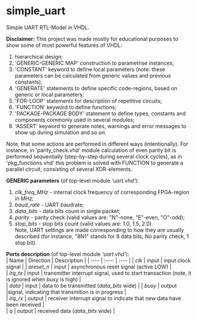 # simple_uart
Simple UART RTL-Model in VHDL.

**Disclaimer:**
This project was made mostly for educational purposes to show some of most powerful features of VHDL:
  1) hierarchical design;
  2) 'GENERIC-GENERIC MAP' construction to parametrise instances;
  3) 'CONSTANT' keyword to define local parameters (note: these parameters can be calculated from generic values and previous constants);
  4) 'GENERATE' statements to define specific code-regions, based on generic or local parameters;
  5) 'FOR-LOOP' statements for description of repetitive circuits;
  6) 'FUNCTION' keyword to define functions;
  7) 'PACKAGE-PACKAGE BODY' statement to define types, constants and components commonly used in several modules;
  8) 'ASSERT' keyword to generate notes, warnings and error messages to show up during simulation
  and so on.
  
Note, that some actions are performed in different ways (intentionally). For instance, in 'parity_check.vhd' module calculation of even parity bit is performed sequentially (step-by-step during several clock cycles), as in 'pkg_functions.vhd' this problem is solved with FUNCTION to generate a parallel circuit, consisting of several XOR-elements.
  

**GENERIC parameters** (of top-level module *'uart.vhd'*):
  1) *clk_freq_MHz* - internal clock frequency of corresponding FPGA-region in MHz;
  2) *baud_rate*    - UART baudrate;
  3) *data_bits*    - data bits count in single packet;
  4) *parity*       - parity check (valid values are: "N"-none, "E"-even, "O"-odd);
  5) *stop_bits*    - stop bits count (valid values are: 1.0, 1.5, 2.0).  
Note, UART settings are made corresponding to how they are usually described (for instance, "8N1" stands for 8 data bits, No parity check, 1 stop bit).
  

**Ports description** (of top-level module *'uart.vhd'*):  
| Name | Direction | Description |
| :--- | :---: | :--- |
| *clk* | input | input clock signal |
| *areset_n* | input | asynchronous reset signal (active LOW) |  
| *irq_tx* | input | transmitter interrupt signal, used to start transaction (note, it is ignored when *busy* is high) |  
| *data*   | input | data to be transmitted (*data_bits* wide) | 
| *busy*   | output |signal, indicating that transmition is in progress |   
| *irq_rx* | output | receiver interrupt signal to indicate that new data have been received |  
| *q* | output | received data (*data_bits* wide) |  
